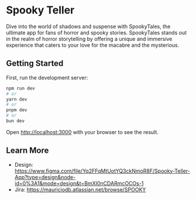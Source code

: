 # Spooky Teller

Dive into the world of shadows and suspense with SpookyTales, the ultimate app for fans of horror and spooky stories. SpookyTales stands out in the realm of horror storytelling by offering a unique and immersive experience that caters to your love for the macabre and the mysterious.

## Getting Started

First, run the development server:

```bash
npm run dev
# or
yarn dev
# or
pnpm dev
# or
bun dev
```

Open [http://localhost:3000](http://localhost:3000) with your browser to see the result.

## Learn More

-  Design: https://www.figma.com/file/Yq2FFqMtUotYQ3ckNmoR8F/Spooky-Teller-App?type=design&node-id=0%3A1&mode=design&t=BmXI0nCDARmcOCOs-1
-  Jira: https://mauriciodb.atlassian.net/browse/SPOOKY 
